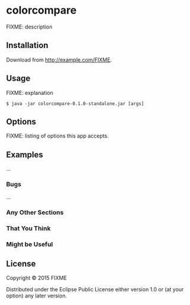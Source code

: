 # colorcompare

FIXME: description

## Installation

Download from http://example.com/FIXME.

## Usage

FIXME: explanation

    $ java -jar colorcompare-0.1.0-standalone.jar [args]

## Options

FIXME: listing of options this app accepts.

## Examples

...

### Bugs

...

### Any Other Sections
### That You Think
### Might be Useful

## License

Copyright © 2015 FIXME

Distributed under the Eclipse Public License either version 1.0 or (at
your option) any later version.

